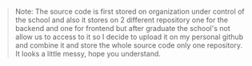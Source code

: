 > Note: The source code is first stored on organization under control of the school and also it stores on 2 different repository one for the backend and one for frontend but after graduate the school's not allow us to access to it so I decide to upload it on my personal github and combine it and store the whole source code only one repository.
> It looks a little messy, hope you understand.
